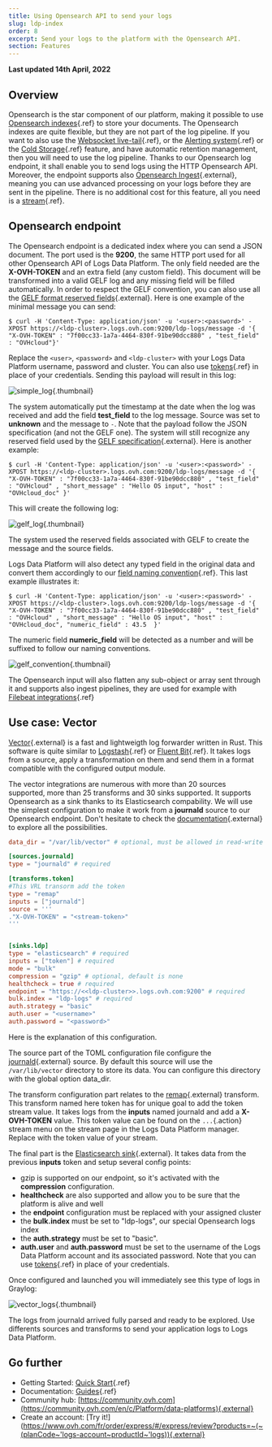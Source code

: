 ```yaml
---
title: Using Opensearch API to send your logs
slug: ldp-index
order: 8
excerpt: Send your logs to the platform with the Opensearch API.
section: Features
---
```


**Last updated 14th April, 2022**


## Overview

Opensearch is the star component of our platform, making it possible to use [Opensearch indexes](../index-as-a-service){.ref} to store your documents. The Opensearch indexes are quite flexible, but they are not part of the log pipeline. If you want to also use the [Websocket live-tail](../ldp-tail){.ref}, or the [Alerting system](../alerting){.ref} or the [Cold Storage](../cold-storage){.ref} feature, and have automatic retention management, then you will need to use the log pipeline. Thanks to our Opensearch log endpoint, it shall enable you to send logs using the HTTP Opensearch API. Moreover, the endpoint supports also [Opensearch Ingest](https://opensearch.org/docs/latest/opensearch/rest-api/ingest-apis/index/){.external}, meaning you can use advanced processing on your logs before they are sent in the pipeline. There is no additional cost for this feature, all you need is a [stream](../quick-start){.ref}.


## Opensearch endpoint


The Opensearch endpoint is a dedicated index where you can send a JSON document. The port used is the **9200**, the same HTTP port used for all other Opensearch API of Logs Data Platform. The only field needed are the **X-OVH-TOKEN** and an extra field (any custom field). This document will be transformed into a valid GELF log and any missing field will be filled automatically. In order to respect the GELF convention, you can also use all the [GELF format reserved fields](https://docs.graylog.org/docs/gelf){.external}. Here is one example of the minimal message you can send:

```shell-session
$ curl -H 'Content-Type: application/json' -u '<user>:<password>' -XPOST https://<ldp-cluster>.logs.ovh.com:9200/ldp-logs/message -d '{ "X-OVH-TOKEN" : "7f00cc33-1a7a-4464-830f-91be90dcc880" , "test_field" : "OVHcloud"}'
```

Replace the `<user>`, `<password>` and `<ldp-cluster>` with your Logs Data Platform username, password and cluster. You can also use [tokens](../tokens-logs-data-platform){.ref} in place of your credentials.  Sending this payload will result in this log:

![simple\_log](images/one_field.png){.thumbnail}


The system automatically put the timestamp at the date when the log was received and add the field **test_field** to the log message. Source was set to **unknown** and the message to `-`.
Note that the payload follow the JSON specification (and not the GELF one). The system will still recognize any reserved field used by the [GELF specification](https://docs.graylog.org/docs/gelf){.external}. Here is another example:

```shell-session
$ curl -H 'Content-Type: application/json' -u '<user>:<password>' -XPOST https://<ldp-cluster>.logs.ovh.com:9200/ldp-logs/message -d '{ "X-OVH-TOKEN" : "7f00cc33-1a7a-4464-830f-91be90dcc880" , "test_field" : "OVHcloud" , "short_message" : "Hello OS input", "host" : "OVHcloud_doc" }'
```

This will create the following log:

![gelf\_log](images/gelf_log.png){.thumbnail}

The system used the reserved fields associated with GELF to create the message and the source fields.

Logs Data Platform will also detect any typed field in the original data and convert them accordingly to our [field naming convention](../field-naming-conventions){.ref}. This last example illustrates it:

```shell-session
$ curl -H 'Content-Type: application/json' -u '<user>:<password>' -XPOST https://<ldp-cluster>.logs.ovh.com:9200/ldp-logs/message -d '{ "X-OVH-TOKEN" : "7f00cc33-1a7a-4464-830f-91be90dcc880" , "test_field" : "OVHcloud" , "short_message" : "Hello OS input", "host" : "OVHcloud_doc", "numeric_field" : 43.5  }'
```

The numeric field **numeric_field** will be detected as a number and will be suffixed to follow our naming conventions.

![gelf\_convention](images/gelf_convention.png){.thumbnail}


The Opensearch input will also flatten any sub-object or array sent through it and supports also ingest pipelines, they are used for example with [Filebeat integrations](../filebeat-logs){.ref}


## Use case: Vector


[Vector](https://vector.dev/){.external} is a fast and lightweigth log forwarder written in Rust. This software is quite similar to [Logstash](../logstash-input){.ref} or [Fluent Bit](../kubernetes-fluent-bit){.ref}. It takes logs from a source, apply a transformation on them and send them in a format compatible with the configured output module.

The vector integrations are numerous with more than 20 sources supported, more than 25 transforms and 30 sinks supported. It supports Opensearch as a sink thanks to its Elasticsearch compability. We will use the simplest configuration to make it work from a **journald** source to our Opensearch endpoint. Don't hesitate to check the [documentation](https://vector.dev/docs/about/what-is-vector/){.external} to explore all the possibilities.


```toml
data_dir = "/var/lib/vector" # optional, must be allowed in read-write

[sources.journald]
type = "journald" # required

[transforms.token]
#This VRL transorm add the token
type = "remap"
inputs = ["journald"]
source = '''
."X-OVH-TOKEN" = "<stream-token>"
'''


[sinks.ldp]
type = "elasticsearch" # required
inputs = ["token"] # required
mode = "bulk"
compression = "gzip" # optional, default is none
healthcheck = true # required
endpoint = "https://<<ldp-cluster>>.logs.ovh.com:9200" # required
bulk.index = "ldp-logs" # required
auth.strategy = "basic"
auth.user = "<username>"
auth.password = "<password>"
```


Here is the explanation of this configuration.


The source part of the TOML configuration file configure the [journald](https://vector.dev/docs/reference/sources/journald/){.external} source. By default this source will use the `/var/lib/vector` directory to store its data. You can configure this directory with the global option data_dir.

The transform configuration part relates to the [remap](https://vector.dev/docs/reference/configuration/transforms/remap/){.external} transform. This transform named here token has for unique goal to add the token stream value. It takes logs from the **inputs** named journald and add a **X-OVH-TOKEN** value. This token value can be found on the `...`{.action} stream menu on the stream page in the Logs Data Platform manager. Replace **<stream-token>** with the token value of your stream.


The final part is the [Elasticsearch sink](https://vector.dev/docs/reference/sinks/elasticsearch/){.external}. It takes data from the previous **inputs** token and setup several config points:

- gzip is supported on our endpoint, so it's activated with the **compression** configuration.
- **healthcheck** are also supported and allow you to be sure that the platform is alive and well
- the **endpoint** configuration must be replaced with your assigned cluster
- the **bulk.index** must be set to "ldp-logs", our special Opensearch logs index
- the **auth.strategy** must be set to "basic".
- **auth.user** and **auth.password** must be set to the username of the Logs Data Platform account and its associated password. Note that you can use [tokens](../tokens-logs-data-platform){.ref} in place of your credentials.

Once configured and launched you will immediately see this type of logs in Graylog:


![vector\_logs](images/vector_logs.png){.thumbnail}


The logs from journald arrived fully parsed and ready to be explored. Use differents sources and transforms to send your application logs to Logs Data Platform.


## Go further

- Getting Started: [Quick Start](../quick-start){.ref}
- Documentation: [Guides](../){.ref}
- Community hub: [https://community.ovh.com](https://community.ovh.com/en/c/Platform/data-platforms){.external}
- Create an account: [Try it!](https://www.ovh.com/fr/order/express/#/express/review?products=~(~(planCode~'logs-account~productId~'logs)){.external}
